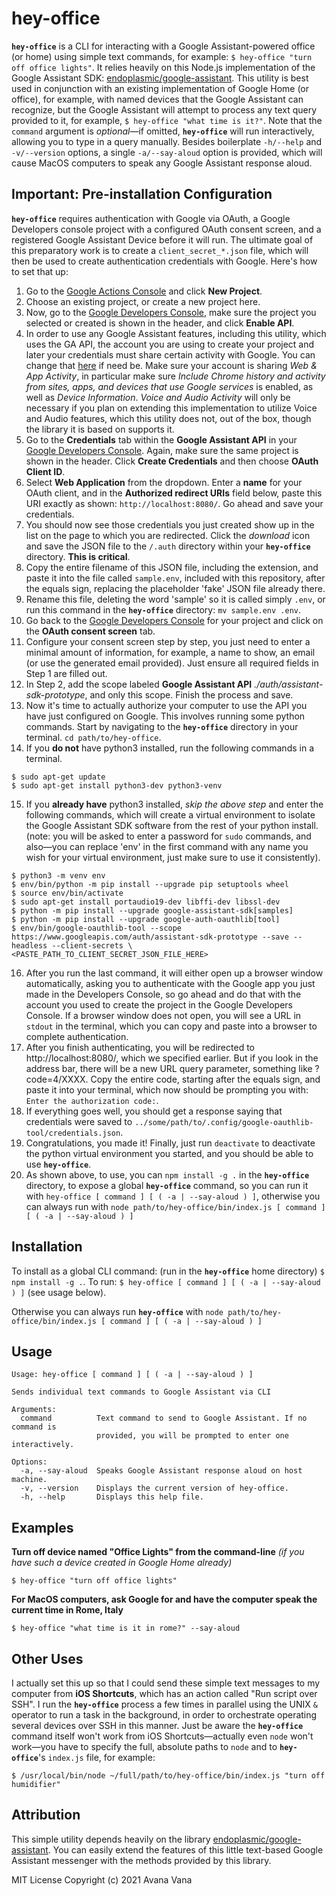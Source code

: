 # hey-office

**`hey-office`** is a CLI for interacting with a Google Assistant-powered office (or home) using simple text commands, for example: `$ hey-office "turn off office lights"`. It relies heavily on this Node.js implementation of the Google Assistant SDK: [endoplasmic/google-assistant](https://github.com/endoplasmic/google-assistant). This utility is best used in conjunction with an existing implementation of Google Home (or office), for example, with named devices that the Google Assistant can recognize, but the Google Assistant will attempt to process any text query provided to it, for example, `$ hey-office "what time is it?"`. Note that the `command` argument is _optional_—if omitted, **`hey-office`** will run interactively, allowing you to type in a query manually. Besides boilerplate `-h/--help` and `-v/--version` options, a single `-a/--say-aloud` option is provided, which will cause MacOS computers to speak any Google Assistant response aloud.

## Important: Pre-installation Configuration

**`hey-office`** requires authentication with Google via OAuth, a Google Developers console project with a configured OAuth consent screen, and a registered Google Assistant Device before it will run. The ultimate goal of this preparatory work is to create a `client_secret_*.json` file, which will then be used to create authentication credentials with Google. Here's how to set that up:

1. Go to the [Google Actions Console](console.actions.google.com) and click **New Project**.
2. Choose an existing project, or create a new project here.
3. Now, go to the [Google Developers Console](console.developers.google.com/apis/api/embeddedassistant.googleapis.com/overview), make sure the project you selected or created is shown in the header, and click **Enable API**.
4. In order to use any Google Assistant features, including this utility, which uses the GA API, the account you are using to create your project and later your credentials must share certain activity with Google. You can change that [here](https://myaccount.google.com/activitycontrols) if need be. Make sure your account is sharing _Web & App Activity_, in particular make sure _Include Chrome history and activity from sites, apps, and devices that use Google services_ is enabled, as well as _Device Information_. _Voice and Audio Activity_ will only be necessary if you plan on extending this implementation to utilize Voice and Audio features, which this utility does not, out of the box, though the library it is based on supports it.
5. Go to the **Credentials** tab within the **Google Assistant API** in your [Google Developers Console](console.developers.google.com/apis/api/embeddedassistant.googleapis.com/credentials). Again, make sure the same project is shown in the header. Click **Create Credentials** and then choose **OAuth Client ID**.
6. Select **Web Application** from the dropdown. Enter a **name** for your OAuth client, and in the **Authorized redirect URIs** field below, paste this URI exactly as shown: `http://localhost:8080/`. Go ahead and save your credentials.
7. You should now see those credentials you just created show up in the list on the page to which you are redirected. Click the _download_ icon and save the JSON file to the `/.auth` directory within your **`hey-office`** directory. **This is critical**.
8. Copy the entire filename of this JSON file, including the extension, and paste it into the file called `sample.env`, included with this repository, after the equals sign, replacing the placeholder 'fake' JSON file already there.
9. Rename this file, deleting the word 'sample' so it is called simply `.env`, or run this command in the **`hey-office`** directory: `mv sample.env .env`.
10. Go back to the [Google Developers Console](console.developers.google.com/apis/credentials/consent) for your project and click on the **OAuth consent screen** tab.
11. Configure your consent screen step by step, you just need to enter a minimal amount of information, for example, a name to show, an email (or use the generated email provided). Just ensure all required fields in Step 1 are filled out.
12. In Step 2, add the scope labeled **Google Assistant API** _./auth/assistant-sdk-prototype_, and only this scope. Finish the process and save.
13. Now it's time to actually authorize your computer to use the API you have just configured on Google. This involves running some python commands. Start by navigating to the **`hey-office`** directory in your terminal. `cd path/to/hey-office`.
14. If you **do not** have python3 installed, run the following commands in a terminal.

```
$ sudo apt-get update
$ sudo apt-get install python3-dev python3-venv
```

15. If you **already have** python3 installed, _skip the above step_ and enter the following commands, which will create a virtual environment to isolate the Google Assistant SDK software from the rest of your python install. (note: you will be asked to enter a password for `sudo` commands, and also—you can replace 'env' in the first command with any name you wish for your virtual environment, just make sure to use it consistently).

```
$ python3 -m venv env
$ env/bin/python -m pip install --upgrade pip setuptools wheel
$ source env/bin/activate
$ sudo apt-get install portaudio19-dev libffi-dev libssl-dev
$ python -m pip install --upgrade google-assistant-sdk[samples]
$ python -m pip install --upgrade google-auth-oauthlib[tool]
$ env/bin/google-oauthlib-tool --scope https://www.googleapis.com/auth/assistant-sdk-prototype --save --headless --client-secrets \
<PASTE_PATH_TO_CLIENT_SECRET_JSON_FILE_HERE>
```

16. After you run the last command, it will either open up a browser window automatically, asking you to authenticate with the Google app you just made in the Developers Console, so go ahead and do that with the account you used to create the project in the Google Developers Console. If a browser window does not open, you will see a URL in `stdout` in the terminal, which you can copy and paste into a browser to complete authentication.
17. After you finish authenticating, you will be redirected to http://localhost:8080/, which we specified earlier. But if you look in the address bar, there will be a new URL query parameter, something like ?code=4/XXXX. Copy the entire code, starting after the equals sign, and paste it into your terminal, which now should be prompting you with: `Enter the authorization code:`.
18. If everything goes well, you should get a response saying that credentials were saved to `../some/path/to/.config/google-oauthlib-tool/credentials.json`.
19. Congratulations, you made it! Finally, just run `deactivate` to deactivate the python virtual environment you started, and you should be able to use **`hey-office`**.
20. As shown above, to use, you can `npm install -g .` in the **`hey-office`** directory, to expose a global **`hey-office`** command, so you can run it with `hey-office [ command ] [ ( -a | --say-aloud ) ]`, otherwise you can always run with `node path/to/hey-office/bin/index.js [ command ] [ ( -a | --say-aloud ) ]`

## Installation

To install as a global CLI command: (run in the **`hey-office`** home directory)
`$ npm install -g .`. To run: `$ hey-office [ command ] [ ( -a | --say-aloud ) ]` (see usage below).

Otherwise you can always run **`hey-office`** with `node path/to/hey-office/bin/index.js [ command ] [ ( -a | --say-aloud ) ]`

## Usage

```
Usage: hey-office [ command ] [ ( -a | --say-aloud ) ]

Sends individual text commands to Google Assistant via CLI

Arguments:
  command          Text command to send to Google Assistant. If no command is
                   provided, you will be prompted to enter one interactively.

Options:
  -a, --say-aloud  Speaks Google Assistant response aloud on host machine.
  -v, --version    Displays the current version of hey-office.
  -h, --help       Displays this help file.
```

## Examples

**Turn off device named "Office Lights" from the command-line** _(if you have such a device created in Google Home already)_

```
$ hey-office "turn off office lights"
```

**For MacOS computers, ask Google for and have the computer speak the current time in Rome, Italy**

```
$ hey-office "what time is it in rome?" --say-aloud
```

## Other Uses

I actually set this up so that I could send these simple text messages to my computer from **iOS Shortcuts**, which has an action called "Run script over SSH". I run the **`hey-office`** process a few times in parallel using the UNIX `&` operator to run a task in the background, in order to orchestrate operating several devices over SSH in this manner. Just be aware the **`hey-office`** command itself won't work from iOS Shortcuts—actually even `node` won't work—you have to specify the full, absolute paths to `node` and to **`hey-office`**'s `index.js` file, for example:

```
$ /usr/local/bin/node ~/full/path/to/hey-office/bin/index.js "turn off humidifier"
```

## Attribution

This simple utility depends heavily on the library [endoplasmic/google-assistant](https://github.com/endoplasmic/google-assistant). You can easily extend the features of this little text-based Google Assistant messenger with the methods provided by this library.

MIT License
Copyright (c) 2021 Avana Vana
